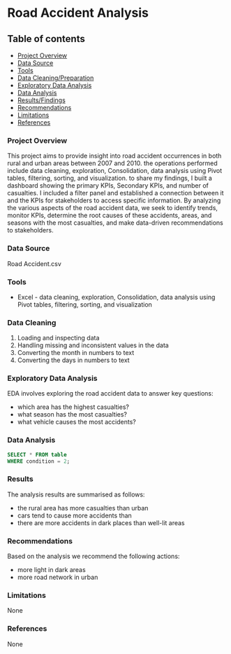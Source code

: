 # Road Accident Analysis

## Table of contents
- [Project Overview](#project-overview)
- [Data Source](#data-source)
- [Tools](#tools)
- [Data Cleaning/Preparation](#data-cleaning)
- [Exploratory Data Analysis](#exploratory-data-analysis)
- [Data Analysis](#data-analysis)
- [Results/Findings](#results)
- [Recommendations](#recommendations)
- [Limitations](#limitations)
- [References](#references)

### Project Overview
This project aims to provide insight into road accident occurrences in both rural and urban areas between 2007 and 2010. the operations performed include data cleaning, exploration, Consolidation, data analysis using Pivot tables, filtering, sorting, and visualization. to share my findings, I built a dashboard showing the primary KPIs, Secondary KPIs, and number of casualties. I included a filter panel and established a connection between it and the KPIs for stakeholders to access specific information. By analyzing the various aspects of the road accident data, we seek to identify trends, monitor KPIs, determine the root causes of these accidents, areas, and seasons with the most casualties, and make data-driven recommendations to stakeholders.

### Data Source
Road Accident.csv

### Tools
- Excel - data cleaning, exploration, Consolidation, data analysis using Pivot tables, filtering, sorting, and visualization

### Data Cleaning
1. Loading and inspecting data
2. Handling missing and inconsistent values in the data
3. Converting the month in numbers to text
4. Converting the days in numbers to text

### Exploratory Data Analysis
EDA involves exploring the road accident data to answer key questions:
- which area has the highest casualties?
- what season has the most casualties?
- what vehicle causes the most accidents?

### Data Analysis
```SQL
SELECT * FROM table
WHERE condition = 2;
```

### Results
The analysis results are summarised as follows:
- the rural area has more casualties than urban
- cars tend to cause more accidents than
- there are more accidents in dark places than well-lit areas

### Recommendations
Based on the analysis we recommend the following actions:
- more light in dark areas
- more road network in urban

### Limitations
None

### References
None
